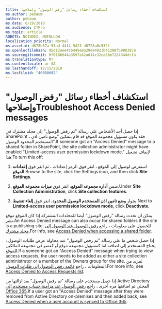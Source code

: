 ```yaml
---
title: استكشاف أخطاء رسائل "رفض الوصول" وإصلاحها
ms.author: pebaum
author: pebaum
ms.date: 6/29/2018
ms.audience: ITPro
ms.topic: article
ROBOTS: NOINDEX, NOFOLLOW
localization_priority: Normal
ms.assetid: d678b57a-53ad-4414-9423-d8726a0c532f
ms.openlocfilehash: 05d12aee49b449e8a29e84021b41298fb9983859
ms.sourcegitcommit: 0f0186044a3597e42ad14c32ca58e7224344dcfa
ms.translationtype: MT
ms.contentlocale: ar-SA
ms.lasthandoff: 12/15/2019
ms.locfileid: "40050692"
---
```

# <a name="troubleshoot-access-denied-messages"></a><span data-ttu-id="83172-102">استكشاف أخطاء رسائل "رفض الوصول" وإصلاحها</span><span class="sxs-lookup"><span data-stu-id="83172-102">Troubleshoot Access Denied messages</span></span>

<span data-ttu-id="83172-103">إذا حصل أحد الأشخاص علي رسالة "تم رفض الوصول" إلى مجلد مشترك في SharePoint ، فقد يكون مسؤول مجموعه الموقع قد قام بتمكين "وضع تامين اذن المستخدم المحدود الوصول".</span><span class="sxs-lookup"><span data-stu-id="83172-103">If someone got an "Access Denied" message to a shared folder in SharePoint, the site collection administrator might have enabled "Limited-access user permission lockdown mode."</span></span> <span data-ttu-id="83172-104">لإيقاف تشغيل هذا:</span><span class="sxs-lookup"><span data-stu-id="83172-104">To turn this off:</span></span> 
  
1. <span data-ttu-id="83172-105">استعرض لوصول إلى الموقع ، انقر فوق الرمز إعدادات ، ثم انقر فوق **إعدادات الموقع**.</span><span class="sxs-lookup"><span data-stu-id="83172-105">Browse to the site, click the Settings icon, and then click **Site Settings**.</span></span>
    
2. <span data-ttu-id="83172-106">ضمن **أداره مجموعه الموقع**، انقر فوق **ميزات مجموعه الموقع**.</span><span class="sxs-lookup"><span data-stu-id="83172-106">Under **Site Collection Administration**, click **Site collection features**.</span></span>
    
3. <span data-ttu-id="83172-107">بجوار **وضع تامين اذن المستخدم الوصول المحدود**، انقر فوق **إلغاء تنشيط**.</span><span class="sxs-lookup"><span data-stu-id="83172-107">Next to **Limited-access user permission lockdown mode**, click **Deactivate**.</span></span>
    
<span data-ttu-id="83172-108">يمكن ان تحدث رسالة "رفض الوصول" أيضا للمجلدات المشتركة إذا كان الموقع موقع نشر.</span><span class="sxs-lookup"><span data-stu-id="83172-108">An Access Denied message can also occur for shared folders if the site is a publishing site.</span></span> <span data-ttu-id="83172-109">للحصول علي معلومات ، راجع [رفض الوصول عند الوصول إلى مجلد مشترك](https://go.microsoft.com/fwlink/?linkid=2004317).</span><span class="sxs-lookup"><span data-stu-id="83172-109">For info, see [Access Denied when accessing a shared folder](https://go.microsoft.com/fwlink/?linkid=2004317).</span></span>
  
<span data-ttu-id="83172-110">إذا حصل شخص ما علي رسالة "تم رفض الوصول" عند محاولة عرض طلبات الوصول ، يحتاج المستخدم إلى اضافته اما كمسؤول مجموعه موقع أو كعضو في مجموعه المالكين للموقع.</span><span class="sxs-lookup"><span data-stu-id="83172-110">If a someone got an "Access Denied" message when trying to view access requests, the user needs to be added as either a site collection administrator or a member of the Owners group for the site.</span></span> <span data-ttu-id="83172-111">لمزيد من المعلومات ، راجع [قائمه رفض الوصول إلى طلبات الوصول](https://go.microsoft.com/fwlink/?linkid=2004220).</span><span class="sxs-lookup"><span data-stu-id="83172-111">For more info, see [Access Denied to Access Requests list](https://go.microsoft.com/fwlink/?linkid=2004220).</span></span>
  
<span data-ttu-id="83172-112">إذا حصل مستخدم علي رسالة "تم رفض الوصول" بعد ازالتها من Active Directory المحلي ثم اضافتها مره أخرى ، راجع [رفض الوصول عند مزامنة حساب مستخدم إلى Office 365](https://go.microsoft.com/fwlink/?linkid=2004318).</span><span class="sxs-lookup"><span data-stu-id="83172-112">If a user got an "Access Denied" message after they were removed from Active Directory on-premises and then added back, see [Access Denied when a user account is synced to Office 365](https://go.microsoft.com/fwlink/?linkid=2004318).</span></span>
  


